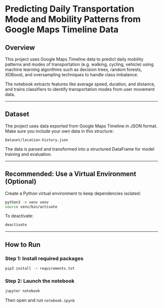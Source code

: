 # Predicting Daily Transportation Mode and Mobility Patterns from Google Maps Timeline Data


## Overview

This project uses Google Maps Timeline data to predict daily mobility patterns and modes of transportation (e.g. walking, cycling, vehicle) using machine learning algorithms such as decision trees, random forests, XGBoost, and oversampling techniques to handle class imbalance.

The notebook extracts features like average speed, duration, and distance, and trains classifiers to identify transportation modes from user movement data.

---

## Dataset

The project uses data exported from Google Maps Timeline in JSON format.  
Make sure you include your own data in this structure:

```
Dataset/location-history.json
```

The data is parsed and transformed into a structured DataFrame for model training and evaluation.

---

## Recommended: Use a Virtual Environment (Optional)

Create a Python virtual environment to keep dependencies isolated:

```bash
python3 -m venv venv
source venv/bin/activate
```

To deactivate:

```bash
deactivate
```

---

## How to Run

### Step 1: Install required packages
```bash
pip3 install -r requirements.txt
```

### Step 2: Launch the notebook

```bash
jupyter notebook
```

Then open and run `notebook.ipynb`
